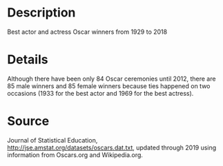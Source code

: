 # Description

Best actor and actress Oscar winners from 1929 to 2018

# Details

Although there have been only 84 Oscar ceremonies until 2012, there are 85 male winners and 85 female winners because ties happened on two occasions (1933 for the best actor and 1969 for the best actress).

# Source

Journal of Statistical Education, http://jse.amstat.org/datasets/oscars.dat.txt, updated through 2019 using information from Oscars.org and Wikipedia.org.
